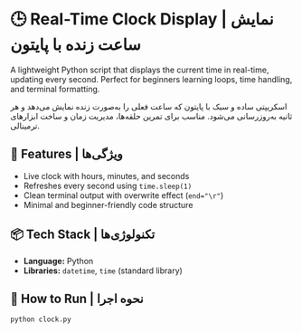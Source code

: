 # 🕒 Real-Time Clock Display | نمایش ساعت زنده با پایتون

A lightweight Python script that displays the current time in real-time, updating every second. Perfect for beginners learning loops, time handling, and terminal formatting.

اسکریپتی ساده و سبک با پایتون که ساعت فعلی را به‌صورت زنده نمایش می‌دهد و هر ثانیه به‌روزرسانی می‌شود. مناسب برای تمرین حلقه‌ها، مدیریت زمان و ساخت ابزارهای ترمینالی.

## 🔧 Features | ویژگی‌ها
- Live clock with hours, minutes, and seconds  
- Refreshes every second using `time.sleep(1)`  
- Clean terminal output with overwrite effect (`end="\r"`)  
- Minimal and beginner-friendly code structure

## 📦 Tech Stack | تکنولوژی‌ها
- **Language:** Python  
- **Libraries:** `datetime`, `time` (standard library)

## 🚀 How to Run | نحوه اجرا
```bash
python clock.py
